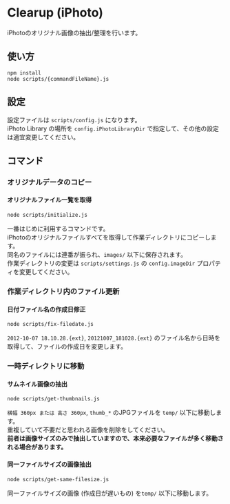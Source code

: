 # Clearup (iPhoto)

iPhotoのオリジナル画像の抽出/整理を行います。

## 使い方

    npm install
    node scripts/{commandFileName}.js

## 設定

設定ファイルは `scripts/config.js` になります。  
iPhoto Library の場所を `config.iPhotoLibraryDir` で指定して、その他の設定は適宜変更してください。

## コマンド

### オリジナルデータのコピー

#### オリジナルファイル一覧を取得

    node scripts/initialize.js

一番はじめに利用するコマンドです。  
iPhotoのオリジナルファイルすべてを取得して作業ディレクトリにコピーします。  
同名のファイルには連番が振られ、`images/` 以下に保存されます。  
作業ディレクトリの変更は `scripts/settings.js` の `config.imageDir` プロパティを変更してください。

### 作業ディレクトリ内のファイル更新

#### 日付ファイル名の作成日修正

    node scripts/fix-filedate.js

`2012-10-07 18.10.28.{ext}`, `20121007_181028.{ext}` のファイル名から日時を取得して、ファイルの作成日を変更します。

### 一時ディレクトリに移動

#### サムネイル画像の抽出

    node scripts/get-thumbnails.js

`横幅 360px または 高さ 360px`, `thumb_*` のJPGファイルを `temp/` 以下に移動します。  
重複していて不要だと思われる画像を削除をしてください。  
**前者は画像サイズのみで抽出していますので、本来必要なファイルが多く移動される場合があります。**

#### 同一ファイルサイズの画像抽出

    node scripts/get-same-filesize.js

同一ファイルサイズの画像 (作成日が遅いもの) を`temp/` 以下に移動します。
